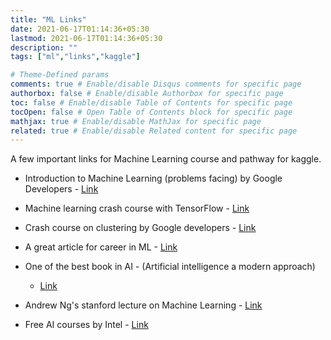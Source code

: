 ```yaml
---
title: "ML Links"
date: 2021-06-17T01:14:36+05:30
lastmod: 2021-06-17T01:14:36+05:30
description: ""
tags: ["ml","links","kaggle"]

# Theme-Defined params
comments: true # Enable/disable Disqus comments for specific page
authorbox: false # Enable/disable Authorbox for specific page
toc: false # Enable/disable Table of Contents for specific page
tocOpen: false # Open Table of Contents block for specific page
mathjax: true # Enable/disable MathJax for specific page
related: true # Enable/disable Related content for specific page
---
```


A few important links for Machine Learning course and pathway for kaggle.
<!--more-->

- Introduction to Machine Learning (problems facing) by Google Developers - [Link](https://developers.google.com/machine-learning/problem-framing/?utm_source=googleAI&utm_medium=card-image&utm_campaign=training-hub&utm_term=&utm_content=problem-framing)

- Machine learning crash course with TensorFlow - [Link](https://developers.google.com/machine-learning/crash-course/)

- Crash course on clustering by Google developers - [Link](https://developers.google.com/machine-learning/crash-course/)

- A great article for career in ML - [Link](https://qr.ae/TWKFVm)

- One of the best book in AI - (Artificial intelligence a modern approach)
	- [Link](https://www.cin.ufpe.br/~tfl2/artificial-intelligence-modern-approach.9780131038059.25368.pdf)

- Andrew Ng's stanford lecture on Machine Learning - [Link](https://www.youtube.com/playlist?list=PLA89DCFA6ADACE599)

- Free AI courses by Intel  - [Link](https://software.intel.com/en-us/ai/courses)